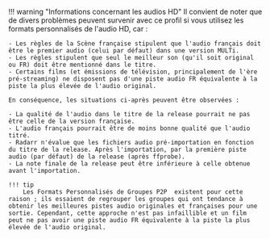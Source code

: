 !!! warning "Informations concernant les audios HD"
    Il convient de noter que de divers problèmes peuvent survenir avec ce profil si vous utilisez les formats personnalisés de l'audio HD, car :

    - Les règles de la Scène française stipulent que l'audio français doit être le premier audio (celui par défaut) dans une version MULTi.
    - Les règles stipulent que seul le meilleur son (qu'il soit original ou FR) doit être mentionné dans le titre.
    - Certains films (et émissions de télévision, principalement de l'ère pré-streaming) ne disposent pas d'une piste audio FR équivalente à la piste la plus élevée de l'audio original.

    En conséquence, les situations ci-après peuvent être observées :

    - La qualité de l'audio dans le titre de la release pourrait ne pas être celle de la version française.
    - L'audio français pourrait être de moins bonne qualité que l'audio titré.
    - Radarr n'évalue que les fichiers audio pré-importation en fonction du titre de la release. Après l'importation, par la première piste audio (par défaut) de la release (après ffprobe).
    - La note finale de la release peut être inférieure à celle obtenue avant l'importation.

    !!! tip
        Les Formats Personnalisés de Groupes P2P  existent pour cette raison ; ils essaient de regrouper les groupes qui ont tendance à obtenir les meilleures pistes audio originales et françaises pour une sortie. Cependant, cette approche n'est pas infaillible et un film peut ne pas avoir une piste audio FR équivalente à la piste la plus élevée de l'audio original.
